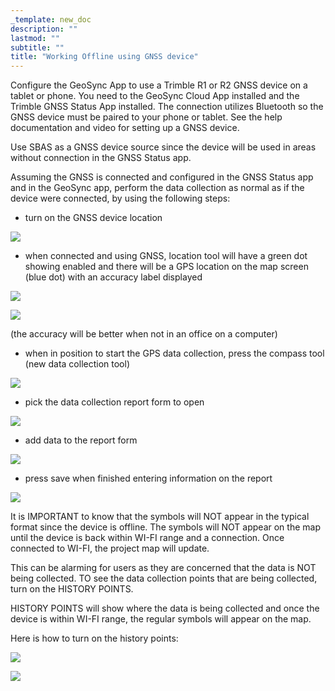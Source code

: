 ```yaml
---
_template: new_doc
description: ""
lastmod: ""
subtitle: ""
title: "Working Offline using GNSS device"
---
```

Configure the GeoSync App to use a Trimble R1 or R2 GNSS device on a tablet or phone.  You need to the GeoSync Cloud App installed and the Trimble GNSS Status App installed.  The connection utilizes Bluetooth so the GNSS device must be paired to your phone or tablet.  See the help documentation and video for setting up a GNSS device.  

Use SBAS as a GNSS device source since the device will be used in areas without connection in the GNSS Status app.

Assuming the GNSS is connected and configured in the GNSS Status app and in the GeoSync app, perform the data collection as normal as if the device were connected, by using the following steps:

* turn on the GNSS device location 

 ![](/images/locationtool.png)

* when connected and using GNSS, location tool will have a green dot showing enabled and there will be a GPS location on the map screen (blue dot) with an accuracy label displayed

![](/images/locationtoolenabled.png)

![](/images/gpslocation.png)

(the accuracy will be better when not in an office on a computer)

* when in position to start the GPS data collection, press the compass tool (new data collection tool) 

![](/images/newdatacollection.png)

* pick the data collection report form to open

![](/images/collectionforms.png)

* add data to the report form 

![](/images/hydrantform.png)

* press save when finished entering information on the report

![](/images/savereport.png)

It is IMPORTANT to know that the symbols will NOT appear in the typical format since the device is offline.  The symbols will NOT appear on the map until the device is back within WI-FI range and a connection.  Once connected to WI-FI, the project map will update.

This can be alarming for users as they are concerned that the data is NOT being collected.  TO see the data collection points that are being collected, turn on the HISTORY POINTS.  

HISTORY POINTS will show where the data is being collected and once the device is within WI-FI range, the regular symbols will appear on the map.

Here is how to turn on the history points:

![](/images/historytool.png)

![](/images/historypoitns.png)
